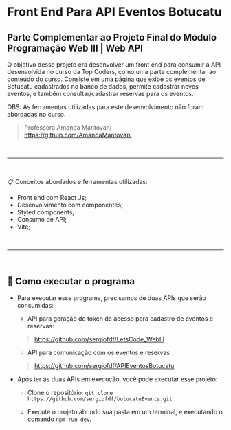 # Front End Para API Eventos Botucatu

## Parte Complementar ao Projeto Final do Módulo Programação Web III | Web API

O objetivo desse projeto era desenvolver um front end para consumir a API desenvolvida no curso da Top Coders, como uma parte complementar ao conteúdo do curso. 
Consiste em uma página que exibe os eventos de Botucatu cadastrados no banco de dados, permite cadastrar novos eventos, e também consultar/cadastrar reservas para os eventos.

OBS: As ferramentas utilizadas para este desenvolvimento não foram abordadas no curso.

> Professora Amanda Mantovani <br>
> https://github.com/AmandaMantovani

<br>

--- 
<br>

📋 Conceitos abordados e ferramentas utilizadas: 
- Front end com React Js;
- Desenvolvimento com componentes;
- Styled components;
- Consumo de API;
- Vite;

<br>

--- 
<br>

## 🚀 Como executar o programa
- Para executar esse programa, precisamos de duas APIs que serão consumidas:
  - API para geração de token de acesso para cadastro de eventos e reservas:
  > https://github.com/sergiofdf/LetsCode_WebIII

  - API para comunicação com os eventos e reservas
  > https://github.com/sergiofdf/APIEventosBotucatu


- Após ter as duas APIs em execução, você pode executar esse projeto:
  - Clone o repositório: `git clone https://github.com/sergiofdf/botucatuEvents.git`

  - Execute o projeto abrindo sua pasta em um terminal, e executando o comando `npm run dev`.